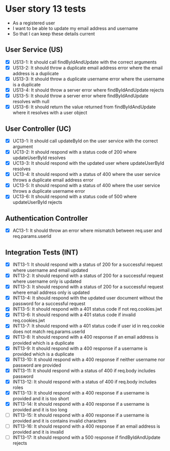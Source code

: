 # User story 13 tests

- As a registered user
- I want to be able to update my email address and username
- So that I can keep these details current

## User Service (US)

- [x] US13-1: It should call findByIdAndUpdate with the correct arguments
- [x] US13-2: It should throw a duplicate email address error where the email address is a duplicate
- [x] US13-3: It should throw a duplicate username error where the username is a duplicate
- [x] US13-4: It should throw a server error where findByIdAndUpdate rejects
- [x] US13-5: It should throw a server error where findByIdAndUpdate resolves with null
- [x] US13-6: It should return the value returned from findByIdAndUpdate where it resolves with a user object

## User Controller (UC)

- [x] UC13-1: It should call updateById on the user service with the correct argument
- [x] UC13-2: It should respond with a status code of 200 where updateUserById resolves
- [x] UC13-3: It should respond with the updated user where updateUserById resolves
- [x] UC13-4: It should respond with a status of 400 where the user service throws a duplicate email address error
- [x] UC13-5: It should respond with a status of 400 where the user service throws a duplicate username error
- [x] UC13-6: It should respond with a status code of 500 where updateUserById rejects

## Authentication Controller

- [x] AC13-1: It should throw an error where mismatch between req.user and req.params.userId

## Integration Tests (INT)

- [x] INT13-1: It should respond with a status of 200 for a successful request where username and email updated
- [x] INT13-2: It should respond with a status of 200 for a successful request where username only is updated
- [x] INT13-3: It should respond with a status of 200 for a successful request where email address only is updated
- [x] INT13-4: It should respond with the updated user document without the password for a successful request
- [x] INT13-5: It should respond with a 401 status code if not req.cookies.jwt
- [x] INT13-6: It should respond with a 401 status code if invalid req.cookies.jwt
- [x] INT13-7: It should respond with a 401 status code if user id in req.cookie does not match req.params.userId
- [x] INT13-8: It should respond with a 400 response if an email address is provided which is a duplicate
- [x] INT13-9: It should respond with a 400 response if a username is provided which is a duplicate
- [x] INT13-10: It should respond with a 400 response if neither username nor password are provided
- [x] INT13-11: It should respond with a status of 400 if req.body includes password
- [x] INT13-12: It should respond with a status of 400 if req.body includes roles
- [x] INT13-13: It should respond with a 400 response if a username is provided and it is too short
- [x] INT13-14: It should respond with a 400 response if a username is provided and it is too long
- [ ] INT13-15: It should respond with a 400 response if a username is provided and it is contains invalid characters
- [ ] INT13-16: It should respond with a 400 response if an email address is provided and it is invalid
- [ ] INT13-17: It should respond with a 500 response if findByIdAndUpdate rejects
